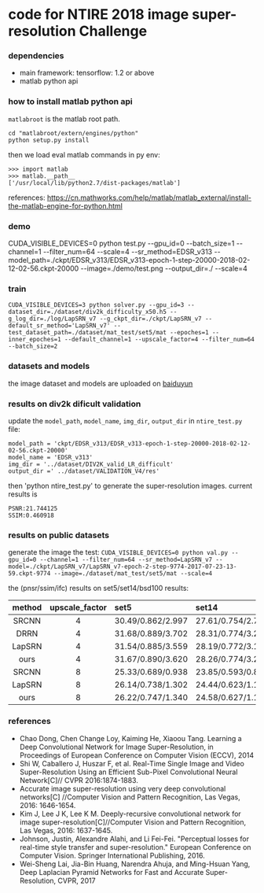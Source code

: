 # code for NTIRE 2018 image super-resolution Challenge

### dependencies

- main framework: tensorflow: 1.2 or above
- matlab python api

### how to install matlab python api

`matlabroot` is the matlab root path.

```
cd "matlabroot/extern/engines/python"
python setup.py install
```

then we load eval matlab commands in py env:
```
>>> import matlab
>>> matlab.__path__
['/usr/local/lib/python2.7/dist-packages/matlab']
```

references:
https://cn.mathworks.com/help/matlab/matlab_external/install-the-matlab-engine-for-python.html

### demo

CUDA_VISIBLE_DEVICES=0 python test.py --gpu_id=0 --batch_size=1 --channel=1 --filter_num=64 --scale=4 --sr_method=EDSR_v313 --model_path=./ckpt/EDSR_v313/EDSR_v313-epoch-1-step-20000-2018-02-12-02-56.ckpt-20000 --image=./demo/test.png --output_dir=./ --scale=4

### train

```
CUDA_VISIBLE_DEVICES=3 python solver.py --gpu_id=3 --dataset_dir=./dataset/div2k_difficulty_x50.h5 --g_log_dir=./log/LapSRN_v7 --g_ckpt_dir=./ckpt/LapSRN_v7 --default_sr_method='LapSRN_v7' --test_dataset_path=./dataset/mat_test/set5/mat --epoches=1 --inner_epoches=1 --default_channel=1 --upscale_factor=4 --filter_num=64 --batch_size=2
```

### datasets and models

the image dataset and models are uploaded on [baiduyun](https://pan.baidu.com/s/1kNNfCbLb7x_-Fl20SqXiPQ)

### results on div2k dificult validation

update the `model_path`, `model_name`, `img_dir`, `output_dir` in `ntire_test.py` file:

```
model_path = 'ckpt/EDSR_v313/EDSR_v313-epoch-1-step-20000-2018-02-12-02-56.ckpt-20000'
model_name = 'EDSR_v313'
img_dir = '../dataset/DIV2K_valid_LR_difficult'
output_dir =' ../dataset/VALIDATION_V4/res'
```

then 'python ntire_test.py' to generate the super-resolution images.
current results is
```
PSNR:21.744125
SSIM:0.460918
```

### results on public datasets

generate the image the test:
`CUDA_VISIBLE_DEVICES=0 python val.py --gpu_id=0 --channel=1 --filter_num=64 --sr_method=LapSRN_v7 --model=./ckpt/LapSRN_v7/LapSRN_v7-epoch-2-step-9774-2017-07-23-13-59.ckpt-9774 --image=./dataset/mat_test/set5/mat --scale=4`

the (pnsr/ssim/ifc) results on set5/set14/bsd100 results:

|method | upscale_factor | set5 | set14 | bsd100|
|:-----:|:--------------:|:------|:-------|:----|
|SRCNN  | 4              |30.49/0.862/2.997|27.61/0.754/2.767|26.91/0.712/2.412|
|DRRN   | 4              |31.68/0.889/3.702|28.31/0.774/3.254|27.38/0.728/2.746|
|LapSRN | 4              |31.54/0.885/3.559|28.19/0.772/3.147|27.32/0.728/2.677|
|ours   |4               |31.67/0.890/3.620|28.26/0.774/3.207|27.36/0.729/2.698|
|SRCNN  | 8              |25.33/0.689/0.938|23.85/0.593/0.865|24.13/0.565/0.705|
|LapSRN | 8              |26.14/0.738/1.302|24.44/0.623/1.134|24.54/0.586/0.893|
|ours   | 8              |26.22/0.747/1.340|24.58/0.627/1.193|24.61/0.588/0.928|

### references

- Chao Dong, Chen Change Loy, Kaiming He, Xiaoou Tang. Learning a Deep Convolutional Network for Image Super-Resolution, in Proceedings of European Conference on Computer Vision (ECCV), 2014
- Shi W, Caballero J, Huszar F, et al. Real-Time Single Image and Video Super-Resolution Using an Efficient Sub-Pixel Convolutional Neural Network[C]// CVPR  2016:1874-1883.
- Accurate image super-resolution using very deep convolutional networks[C] //Computer Vision and Pattern Recognition, Las Vegas, 2016: 1646-1654.
- Kim J, Lee J K, Lee K M. Deeply-recursive convolutional network for image
super-resolution[C]//Computer Vision and Pattern Recognition, Las Vegas, 2016: 1637-1645.
- Johnson, Justin, Alexandre Alahi, and Li Fei-Fei. "Perceptual losses for real-time style transfer and super-resolution." European Conference on Computer Vision. Springer International Publishing, 2016.
- Wei-Sheng Lai, Jia-Bin Huang, Narendra Ahuja, and Ming-Hsuan Yang, Deep Laplacian Pyramid Networks for Fast and Accurate Super-Resolution, CVPR, 2017

